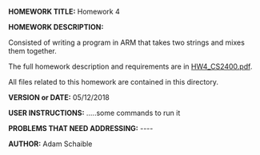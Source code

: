 **HOMEWORK TITLE:** Homework 4

**HOMEWORK DESCRIPTION:**

Consisted of writing a program in ARM that takes two strings and mixes them together. 

The full homework description and requirements are in [HW4_CS2400.pdf](https://github.com/AdamSchaible/MSU_Denver/blob/master/CS%202400%20Computer%20Organization%202%20(Spring%202018)/Homework%204/HW4_CS2400.pdf).

All files related to this homework are contained in this directory.

**VERSION or DATE:** 05/12/2018

**USER INSTRUCTIONS:** 
.....some commands to run it

**PROBLEMS THAT NEED ADDRESSING:** ----

**AUTHOR:** Adam Schaible
